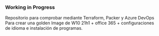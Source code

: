 ### Working in Progress ###
Repositorio para comprobar mediante Terraform, Packer y Azure DevOps
Para crear una golden Image de W10 21h1 + office 365 + configuraciones de idioma e instalación de programas.
